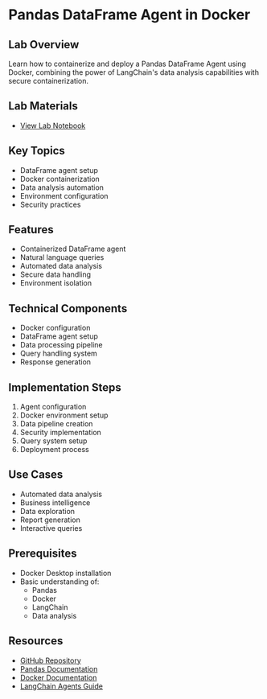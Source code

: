 # Pandas DataFrame Agent in Docker

## Lab Overview
Learn how to containerize and deploy a Pandas DataFrame Agent using Docker, combining the power of LangChain's data analysis capabilities with secure containerization.

## Lab Materials
- [View Lab Notebook](https://github.com/aimug-org/austin_langchain/blob/main/labs/LangChain_103/103-4-pandas_df_agent_langchain.ipynb)

## Key Topics
- DataFrame agent setup
- Docker containerization
- Data analysis automation
- Environment configuration
- Security practices

## Features
- Containerized DataFrame agent
- Natural language queries
- Automated data analysis
- Secure data handling
- Environment isolation

## Technical Components
- Docker configuration
- DataFrame agent setup
- Data processing pipeline
- Query handling system
- Response generation

## Implementation Steps
1. Agent configuration
2. Docker environment setup
3. Data pipeline creation
4. Security implementation
5. Query system setup
6. Deployment process

## Use Cases
- Automated data analysis
- Business intelligence
- Data exploration
- Report generation
- Interactive queries

## Prerequisites
- Docker Desktop installation
- Basic understanding of:
  - Pandas
  - Docker
  - LangChain
  - Data analysis

## Resources
- [GitHub Repository](https://github.com/aimug-org/austin_langchain)
- [Pandas Documentation](https://pandas.pydata.org/docs/)
- [Docker Documentation](https://docs.docker.com/)
- [LangChain Agents Guide](https://python.langchain.com/docs/modules/agents/)
